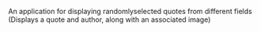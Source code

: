 An application for displaying randomlyselected quotes from different fields (Displays a quote and author, along with an associated image)
